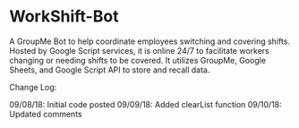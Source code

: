 # WorkShift-Bot
A GroupMe Bot to help coordinate employees switching and covering shifts. Hosted by Google Script services, it is online 24/7 to facilitate workers changing or needing shifts to be covered. It utilizes GroupMe, Google Sheets, and Google Script API to store and recall data.

Change Log:

09/08/18: Initial code posted
09/09/18: Added clearList function
09/10/18: Updated comments
